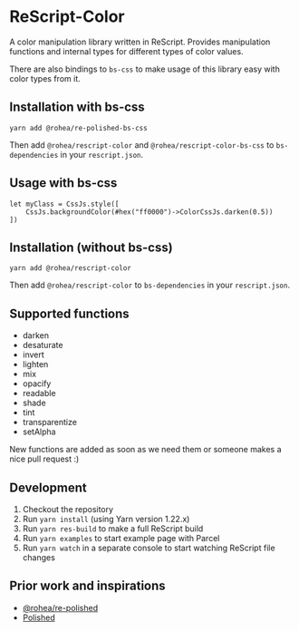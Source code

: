 # ReScript-Color

A color manipulation library written in ReScript. Provides manipulation functions and internal types for different types of color values.

There are also bindings to `bs-css` to make usage of this library easy with color types from it.

## Installation with bs-css

```
yarn add @rohea/re-polished-bs-css
```

Then add `@rohea/rescript-color` and `@rohea/rescript-color-bs-css` to `bs-dependencies` in your `rescript.json`.

## Usage with bs-css

```
let myClass = CssJs.style([
    CssJs.backgroundColor(#hex("ff0000")->ColorCssJs.darken(0.5))
])
```

## Installation (without bs-css)

```
yarn add @rohea/rescript-color
```

Then add `@rohea/rescript-color` to `bs-dependencies` in your `rescript.json`.

## Supported functions

- darken
- desaturate
- invert
- lighten
- mix
- opacify
- readable
- shade
- tint
- transparentize
- setAlpha

New functions are added as soon as we need them or someone makes a nice pull request :)

## Development

1. Checkout the repository
2. Run `yarn install` (using Yarn version 1.22.x)
3. Run `yarn res-build` to make a full ReScript build
4. Run `yarn examples` to start example page with Parcel
5. Run `yarn watch` in a separate console to start watching ReScript file changes

## Prior work and inspirations

- [@rohea/re-polished]()
- [Polished](https://polished.js.org/)
